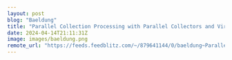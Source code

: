 ```yaml
---
layout: post
blog: "Baeldung"
title: "Parallel Collection Processing with Parallel Collectors and Virtual Threads"
date: 2024-04-14T21:11:31Z
image: images/baeldung.png
remote_url: "https://feeds.feedblitz.com/~/879641144/0/baeldung~Parallel-Collection-Processing-with-Parallel-Collectors-and-Virtual-Threads"
---
```

